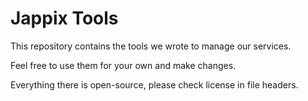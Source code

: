 Jappix Tools
============

This repository contains the tools we wrote to manage our services.

Feel free to use them for your own and make changes.

Everything there is open-source, please check license in file headers.